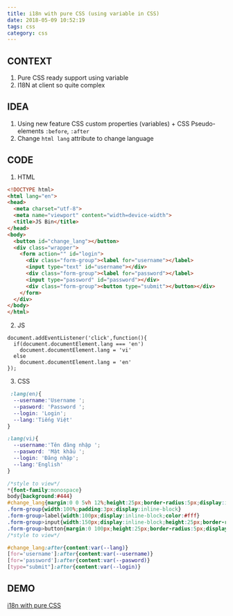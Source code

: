 ```yaml
---
title: i18n with pure CSS (using variable in CSS)
date: 2018-05-09 10:52:19
tags: css
category: css
---
```


## CONTEXT
  1. Pure CSS ready support using variable
  2. I18N at client so quite complex

## IDEA
  1. Using new feature CSS custom properties (variables) + CSS Pseudo-elements `:before`, `:after`
  2. Change `html lang` attribute to change language

## CODE
  1. HTML
  ``` HTML
  <!DOCTYPE html>
  <html lang="en">
  <head>
    <meta charset="utf-8">
    <meta name="viewport" content="width=device-width">
    <title>JS Bin</title>
  </head>
  <body>
    <button id="change_lang"></button>
    <div class="wrapper">
      <form action="" id="login">
        <div class="form-group"><label for="username"></label>
        <input type="text" id="username"></div>
        <div class="form-group"><label for="password"></label>
        <input type="password" id="password"></div>
        <div class="form-group"><button type="submit"></button></div>
      </form>
    </div>
  </body>
  </html>
  ```
  2. JS
  ``` JS
  document.addEventListener('click',function(){
    if(document.documentElement.lang === 'en')
      document.documentElement.lang = 'vi'
    else
      document.documentElement.lang = 'en'
  });
  ```
  3. CSS
  ``` CSS
   :lang(en){
    --username:'Username ';
    --pasword: 'Password ';
    --login: 'Login';
    --lang:'Tiếng Việt'
  }

  :lang(vi){
    --username:'Tên đăng nhập ';
    --pasword: 'Mật khẩu ';
    --login: 'Đăng nhập';
    --lang:'English'
  }

  /*style to view*/
  *{font-family:monospace}
  body{background:#444}
  #change_lang{margin:0 0 5vh 12%;height:25px;border-radius:5px;display:inline-block;color:#fff;background:#333}
  .form-group{width:100%;padding:3px;display:inline-block}
  .form-group>label{width:100px;display:inline-block;color:#fff}
  .form-group>input{width:150px;display:inline-block;height:25px;border-radius:5px;box-shadow:none;border:1px solid #c1c1c1}
  .form-group>button{margin:0 100px;height:25px;border-radius:5px;display:inline-block;color:#fff;background:#333}
  /*style to view*/

  #change_lang:after{content:var(--lang)}
  [for='username']:after{content:var(--username)}
  [for='password']:after{content:var(--pasword)}
  [type="submit"]:after{content:var(--login)}
  ```

  ## DEMO

  [i18n with pure CSS](http://jsbin.com/qamojam/2)

  